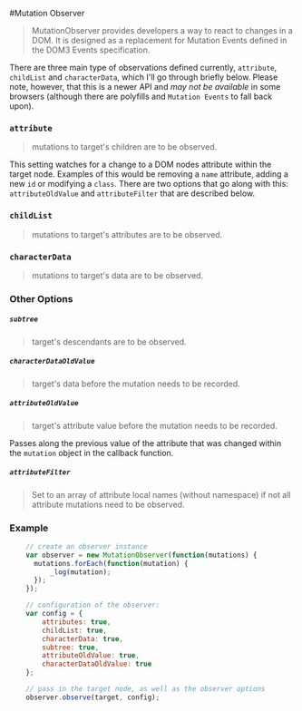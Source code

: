 #Mutation Observer

> MutationObserver provides developers a way to react to changes in a DOM. It is designed as a replacement for Mutation Events defined in the DOM3 Events specification.


There are three main type of observations defined currently, `attribute`, `childList` and `characterData`, which I'll go through briefly below. Please note, however, that this is a newer API and *may not be available* in some browsers (although there are polyfills and `Mutation Events` to fall back upon).

### `attribute`

> mutations to target's children are to be observed.

This setting watches for a change to a DOM nodes attribute within the target node. Examples of this would be removing a `name` attribute, adding a new `id` or modifying a `class`. There are two options that go along with this: `attributeOldValue` and `attributeFilter` that are described below.

### `childList`

> mutations to target's attributes are to be observed.

### `characterData`

> mutations to target's data are to be observed.

### Other Options

##### `subtree`

> target's descendants are to be observed.

##### `characterDataOldValue`

> target's data before the mutation needs to be recorded.

##### `attributeOldValue`

> target's attribute value before the mutation needs to be recorded.

Passes along the previous value of the attribute that was changed within the `mutation` object in the callback function.

##### `attributeFilter`

> Set to an array of attribute local names (without namespace) if not all attribute mutations need to be observed.



### Example
```javascript
    // create an observer instance
    var observer = new MutationObserver(function(mutations) {
      mutations.forEach(function(mutation) {
          _log(mutation);
      });
    });

    // configuration of the observer:
    var config = {
        attributes: true,
        childList: true,
        characterData: true,
        subtree: true,
        attributeOldValue: true,
        characterDataOldValue: true
    };

    // pass in the target node, as well as the observer options
    observer.observe(target, config);
```
